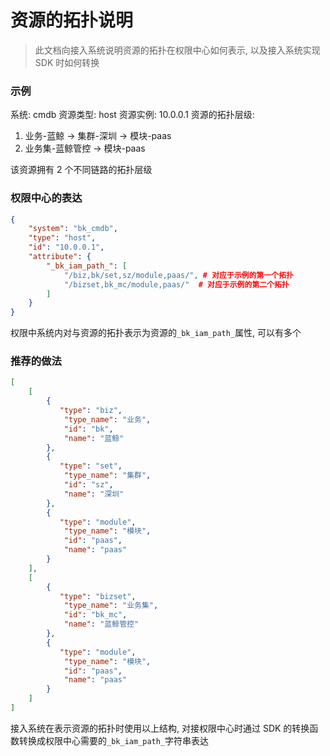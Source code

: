 # 资源的拓扑说明

> 此文档向接入系统说明资源的拓扑在权限中心如何表示, 以及接入系统实现 SDK 时如何转换

### 示例

系统: cmdb
资源类型: host
资源实例: 10.0.0.1
资源的拓扑层级:

1. 业务-蓝鲸 -> 集群-深圳 -> 模块-paas
2. 业务集-蓝鲸管控 -> 模块-paas

该资源拥有 2 个不同链路的拓扑层级

### 权限中心的表达

```json
{
    "system": "bk_cmdb",
    "type": "host",
    "id": "10.0.0.1",
    "attribute": {
        "_bk_iam_path_": [
            "/biz,bk/set,sz/module,paas/", # 对应于示例的第一个拓扑
            "/bizset,bk_mc/module,paas/"  # 对应于示例的第二个拓扑
        ]
    }
}
```

权限中系统内对与资源的拓扑表示为资源的`_bk_iam_path_`属性, 可以有多个

### 推荐的做法

```json
[
    [
        {
           "type": "biz",
            "type_name": "业务",
            "id": "bk",
            "name": "蓝鲸"
        },
        {
           "type": "set",
            "type_name": "集群",
            "id": "sz",
            "name": "深圳"
        },
        {
           "type": "module",
            "type_name": "模块",
            "id": "paas",
            "name": "paas"
        }
    ],
    [
        {
           "type": "bizset",
            "type_name": "业务集",
            "id": "bk_mc",
            "name": "蓝鲸管控"
        },
        {
           "type": "module",
            "type_name": "模块",
            "id": "paas",
            "name": "paas"
        }
    ]
]
```

接入系统在表示资源的拓扑时使用以上结构, 对接权限中心时通过 SDK 的转换函数转换成权限中心需要的`_bk_iam_path_`字符串表达